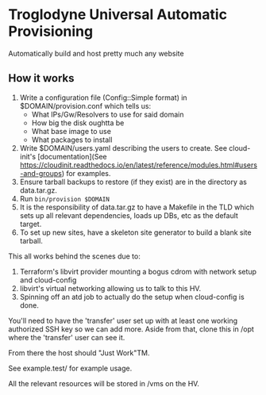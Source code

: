 # Troglodyne Universal Automatic Provisioning

Automatically build and host pretty much any website

## How it works

1. Write a configuration file (Config::Simple format) in $DOMAIN/provision.conf which tells us:
    * What IPs/Gw/Resolvers to use for said domain
    * How big the disk oughtta be
    * What base image to use
    * What packages to install
2. Write $DOMAIN/users.yaml describing the users to create. See cloud-init's [documentation](See https://cloudinit.readthedocs.io/en/latest/reference/modules.html#users-and-groups) for examples.
2. Ensure tarball backups to restore (if they exist) are in the directory as data.tar.gz.
2. Run `bin/provision $DOMAIN`
3. It is the responsibility of data.tar.gz to have a Makefile in the TLD which sets up all relevant dependencies, loads up DBs, etc as the default target.
4. To set up new sites, have a skeleton site generator to build a blank site tarball.

This all works behind the scenes due to:
1. Terraform's libvirt provider mounting a bogus cdrom with network setup and cloud-config
2. libvirt's virtual networking allowing us to talk to this HV.
3. Spinning off an atd job to actually do the setup when cloud-config is done.

You'll need to have the 'transfer' user set up with at least one working authorized SSH key so we can add more.
Aside from that, clone this in /opt where the 'transfer' user can see it.

From there the host should "Just Work"TM.

See example.test/ for example usage.

All the relevant resources will be stored in /vms on the HV.
